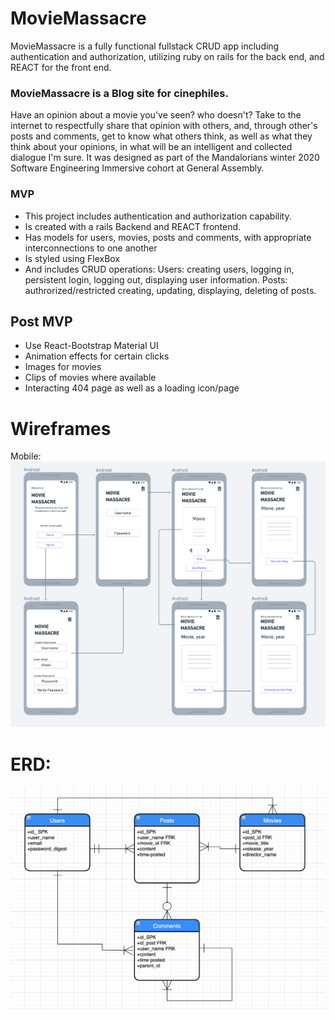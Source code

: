 # MovieMassacre
<!-- //Description of the project you'll be building with the objective described in non-technical language -->
MovieMassacre is a fully functional fullstack CRUD app including authentication and authorization, utilizing ruby on rails for the back end, and REACT for the front end. 

### MovieMassacre is a Blog site for cinephiles. 
Have an opinion about a movie you've seen? who doesn't? Take to the internet to respectfully share that opinion with others, and, through other's posts and comments, get to know what others think, as well as what they think about your opinions, in what will be an intelligent and collected dialogue I'm sure. It was designed as part of the Mandalorians winter 2020 Software Engineering Immersive cohort at General Assembly.

### MVP
* This project includes authentication and authorization capability.
* Is created with a rails Backend and REACT frontend.
* Has models for users, movies, posts and comments, with appropriate interconnections to one another
* Is styled using FlexBox
* And includes CRUD operations:
Users: creating users, logging in, persistent login, logging out, displaying user information.
Posts: authrorized/restricted creating, updating, displaying, deleting of posts.

## Post MVP
* Use React-Bootstrap Material UI 
* Animation effects for certain clicks
* Images for movies
* Clips of movies where available
* Interacting 404 page as well as a loading icon/page

# Wireframes
Mobile:
<img src = "wireframe_movie_blog_project_3.png">


# ERD:
<img src = "ERD_movie_blog.png">